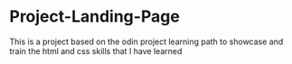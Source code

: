 # Project-Landing-Page
This is a project based on the odin project learning path to showcase and train the html and css skills that I have learned
